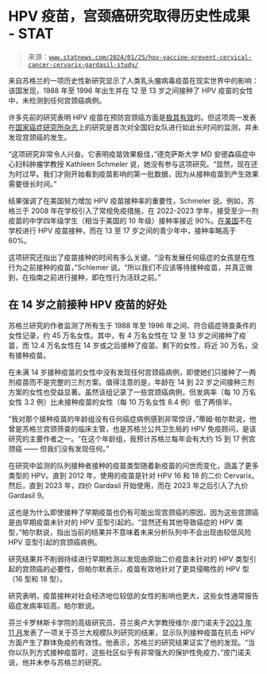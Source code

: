 <!--yml

category: 未分类

date: 2024-05-27 15:08:54

-->

# HPV 疫苗，宫颈癌研究取得历史性成果 - STAT

> 来源：[`www.statnews.com/2024/01/25/hpv-vaccine-prevent-cervical-cancer-cervarix-gardasil-study/`](https://www.statnews.com/2024/01/25/hpv-vaccine-prevent-cervical-cancer-cervarix-gardasil-study/)

来自苏格兰的一项历史性新研究显示了人类乳头瘤病毒疫苗在现实世界中的影响：该国发现，1988 年至 1996 年出生并在 12 至 13 岁之间接种了 HPV 疫苗的女性中，未检测到任何宫颈癌病例。

许多先前的研究表明 HPV 疫苗在预防宫颈癌方面是[极其有效](https://www.statnews.com/2023/11/08/hpv-vaccines-cancer-screenings/)的。但这项周一发表在[国家癌症研究所杂志](https://academic.oup.com/jnci/advance-article-abstract/doi/10.1093/jnci/djad263/7577291?redirectedFrom=fulltext&login=true#no-access-message)上的研究是首次对全国妇女队进行如此长时间的监测，并未发现宫颈癌的发生。

“这项研究非常令人兴奋。它表明疫苗效果极佳，”德克萨斯大学 MD 安德森癌症中心妇科肿瘤学教授 Kathleen Schmeler 说，她没有参与这项研究。“显然，现在还为时过早。我们才刚开始看到疫苗影响的第一批数据，因为从接种疫苗到产生效果需要很长时间。”

结果强调了在美国努力增加 HPV 疫苗接种率的重要性，Schmeler 说。例如，苏格兰于 2008 年在学校引入了常规免疫措施，在 2022-2023 学年，接受至少一剂疫苗的中学四年级学生（相当于美国的 10 年级）接种率接近 90%。[在美国](https://www.cdc.gov/mmwr/volumes/72/wr/mm7234a3.htm#:~:text=In%202022%2C%2089.9%25%20of%20adolescents,HPV%20vaccination%20(HPV%20UTD).)不在学校进行 HPV 疫苗接种，而在 13 至 17 岁之间的青少年中，接种率略高于 60%。

这项研究还指出了疫苗接种的时间有多么关键。“没有发展任何癌症的女孩是在性行为之前接种的疫苗，”Schlemer 说。“所以我们不应该等待接种疫苗，并真正做到，在指南之前进行接种，即在性行为活跃之前。”

## 在 14 岁之前接种 HPV 疫苗的好处

苏格兰研究的作者监测了所有生于 1988 年至 1996 年之间、符合癌症筛查条件的女性记录，约 45 万名女性。其中，有 4 万名女性在 12 至 13 岁之间接种了疫苗，而 12.4 万名女性在 14 岁或之后接种了疫苗。剩下的女性，将近 30 万名，没有接种疫苗。

在未满 14 岁接种疫苗的女性中没有发现任何宫颈癌病例，即使她们只接种了一两剂疫苗而不是完整的三剂方案。值得注意的是，年龄在 14 到 22 岁之间接种三剂方案的女性也受益显著。虽然该组记录了一些宫颈癌病例，但发病率（每 10 万名女性 3.2 例）比未接种疫苗的女性（每 10 万名女性 8.4 例）低了两倍半。

“我对那个接种疫苗的年龄组没有任何癌症病例感到非常惊讶，”蒂姆·帕尔默说，他曾是苏格兰宫颈筛查的临床主管，也是苏格兰公共卫生局的 HPV 免疫顾问，是该研究的主要作者之一。“在这个年龄组，我预计苏格兰每年会有大约 15 到 17 例宫颈癌 —— 但我们没有发现任何。”

在研究中监测的队列接种者接种的疫苗类型随着新疫苗的问世而变化，涵盖了更多类型的 HPV。直到 2012 年，使用的疫苗是针对 HPV 16 和 18 的二价 Cervarix。然后，直到 2023 年，四价 Gardasil 开始使用，而在 2023 年之后引入了九价 Gardasil 9。

这也是为什么即使接种了早期疫苗也仍有可能出现宫颈癌的原因，因为这些宫颈癌是由早期疫苗未针对的 HPV 亚型引起的。“显然还有其他导致癌症的 HPV 类型，”帕尔默说，指出当前的结果并不意味着未来分析队列中不会出现由较低风险 HPV 亚型引起的宫颈癌病例。

研究结果并不削弱持续进行早期检测以发现由原始二价疫苗未针对的 HPV 类型引起的宫颈癌的必要性，但帕尔默表示，疫苗有效地针对了更具侵略性的 HPV 型（16 型和 18 型）。

研究表明，疫苗接种对社会经济地位较低的女性的影响也更大，这些女性通常报告癌症发病率较高，帕尔默说。

芬兰卡罗林斯卡学院的高级研究员、芬兰奥卢大学教授维尔·皮门诺夫于[2023 年 11 月](https://www.statnews.com/2023/11/08/hpv-vaccines-cancer-screenings/)发表了一项关于芬兰大规模队列研究的结果，显示队列接种疫苗在抗击 HPV 方面产生了群体免疫的有效性。他表示，苏格兰的研究结果证实了他的发现。“当你以队列方式接种疫苗时，这些社区似乎有非常强大的保护性免疫力，”皮门诺夫说，他并未参与苏格兰的研究。
